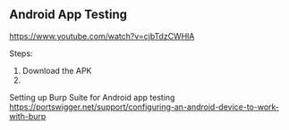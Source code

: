 ## Android App Testing

https://www.youtube.com/watch?v=cjbTdzCWHlA

Steps:
1. Download the APK
2. ` ` 

Setting up Burp Suite for Android app testing
https://portswigger.net/support/configuring-an-android-device-to-work-with-burp

